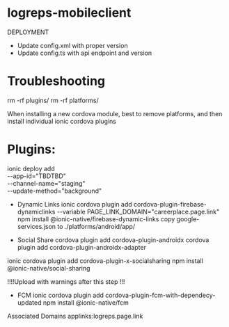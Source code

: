# logreps-mobileclient

DEPLOYMENT
- Update config.xml with proper version
- Update config.ts with api endpoint and version

# Troubleshooting
rm -rf plugins/
rm -rf platforms/

When installing a new cordova module, best to remove platforms, and then install individual ionic cordova plugins

# Plugins:
ionic deploy add  \
    --app-id="TBDTBD" \
    --channel-name="staging" \
    --update-method="background"

- Dynamic Links
ionic cordova plugin add cordova-plugin-firebase-dynamiclinks --variable PAGE_LINK_DOMAIN="careerplace.page.link"
npm install @ionic-native/firebase-dynamic-links
copy google-services.json to ./platforms/android/app/



- Social Share
cordova plugin add cordova-plugin-androidx
cordova plugin add cordova-plugin-androidx-adapter

ionic cordova plugin add cordova-plugin-x-socialsharing
npm install @ionic-native/social-sharing

!!!!Upload with warnings after this step !!!

- FCM
ionic cordova plugin add cordova-plugin-fcm-with-dependecy-updated
npm install @ionic-native/fcm

Associated Domains
applinks:logreps.page.link

